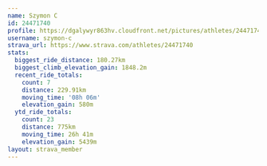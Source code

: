 ```yaml
---
name: Szymon C
id: 24471740
profile: https://dgalywyr863hv.cloudfront.net/pictures/athletes/24471740/7213253/3/large.jpg
username: szymon-c
strava_url: https://www.strava.com/athletes/24471740
stats:
  biggest_ride_distance: 180.27km
  biggest_climb_elevation_gain: 1848.2m
  recent_ride_totals:
    count: 7
    distance: 229.91km
    moving_time: '08h 06m'
    elevation_gain: 580m
  ytd_ride_totals:
    count: 23
    distance: 775km
    moving_time: 26h 41m
    elevation_gain: 5439m
layout: strava_member
--- 
```

